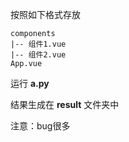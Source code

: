 按照如下格式存放

```
components
|-- 组件1.vue
|-- 组件2.vue
App.vue
```

运行 **a.py**

结果生成在 **result** 文件夹中

注意：bug很多
